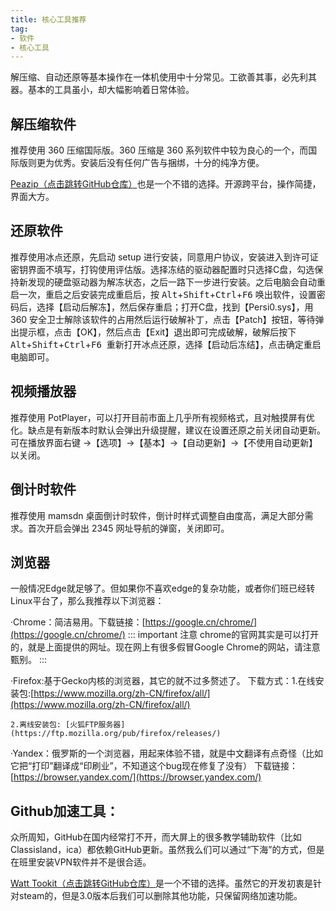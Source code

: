 ```yaml
---
title: 核心工具推荐
tag:
- 软件
- 核心工具
---
```


解压缩、自动还原等基本操作在一体机使用中十分常见。工欲善其事，必先利其器。基本的工具虽小，却大幅影响着日常体验。

## 解压缩软件

推荐使用 360 压缩国际版。360 压缩是 360 系列软件中较为良心的一个，而国际版则更为优秀。安装后没有任何广告与捆绑，十分的纯净方便。

[Peazip（点击跳转GitHub仓库）](https://github.com/peazip/PeaZip)也是一个不错的选择。开源跨平台，操作简捷，界面大方。

## 还原软件

推荐使用冰点还原，先启动 setup 进行安装，同意用户协议，安装进入到许可证密钥界面不填写，打钩使用评估版。选择冻结的驱动器配置时只选择C盘，勾选保持新发现的硬盘驱动器为解冻状态，之后一路下一步进行安装。之后电脑会自动重启一次，重启之后安装完成重启后，按 <kbd>Alt</kbd>+<kbd>Shift</kbd>+<kbd>Ctrl</kbd>+<kbd>F6</kbd> 唤出软件，设置密码后，选择【启动后解冻】，然后保存重启；打开C盘，找到【Persi0.sys】，用 360 安全卫士解除该软件的占用然后运行破解补丁，点击【Patch】按钮，等待弹出提示框，点击【OK】，然后点击【Exit】退出即可完成破解，破解后按下 <kbd>Alt</kbd>+<kbd>Shift</kbd>+<kbd>Ctrl</kbd>+<kbd>F6</kbd>  重新打开冰点还原，选择【启动后冻结】，点击确定重启电脑即可。

## 视频播放器

推荐使用 PotPlayer，可以打开目前市面上几乎所有视频格式，且对触摸屏有优化。缺点是有新版本时默认会弹出升级提醒，建议在设置还原之前关闭自动更新。可在播放界面右键 →【选项】→【基本】→【自动更新】→【不使用自动更新】以关闭。

## 倒计时软件

推荐使用 mamsdn 桌面倒计时软件，倒计时样式调整自由度高，满足大部分需求。首次开启会弹出 2345 网址导航的弹窗，关闭即可。

## 浏览器

一般情况Edge就足够了。但如果你不喜欢edge的复杂功能，或者你们班已经转Linux平台了，那么我推荐以下浏览器：

·Chrome：简洁易用。下载链接：[https://google.cn/chrome/](https://google.cn/chrome/)
::: important 注意
 chrome的官网其实是可以打开的，就是上面提供的网址。现在网上有很多假冒Google Chrome的网站，请注意甄别。
:::

·Firefox:基于Gecko内核的浏览器，其它的就不过多赘述了。
    下载方式：1.在线安装包:[https://www.mozilla.org/zh-CN/firefox/all/](https://www.mozilla.org/zh-CN/firefox/all/)
    
    2.离线安装包: [火狐FTP服务器](https://ftp.mozilla.org/pub/firefox/releases/)

·Yandex：俄罗斯的一个浏览器，用起来体验不错，就是中文翻译有点奇怪（比如它把“打印”翻译成“印刷业”，不知道这个bug现在修复了没有）
    下载链接：[https://browser.yandex.com/](https://browser.yandex.com/)

## Github加速工具：

众所周知，GitHub在国内经常打不开，而大屏上的很多教学辅助软件（比如Classisland，ica）都依赖GitHub更新。虽然我么们可以通过“下海”的方式，但是在班里安装VPN软件并不是很合适。

[Watt Tookit（点击跳转GitHub仓库）](https://github.com/BeyondDimension/SteamTools)是一个不错的选择。虽然它的开发初衷是针对steam的，但是3.0版本后我们可以删除其他功能，只保留网络加速功能。